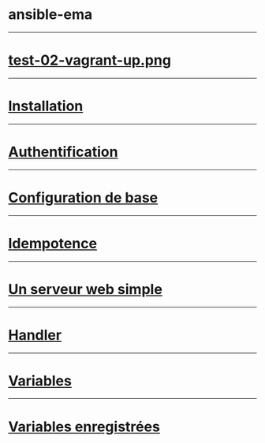 # ansible-ema

---

# [test-02-vagrant-up.png](https://github.com/ErrorUnknow/ansible-ema/blob/main/test-02-vagrant-up.png)

---

# [Installation](Installation.md)

---

# [Authentification](Authentification.md)

---

# [Configuration de base](Configuration%20de%20base.md)

---

# [Idempotence](Idempotence.md)

---

# [Un serveur web simple](Un%20serveur%20web%20simple.md)

---

# [Handler](Handler.md)

---

# [Variables](Variables.md)

---

# [Variables enregistrées](Variables%20enregistr%C3%A9es.md)

